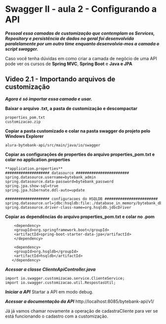 # Swagger II - aula 2 - Configurando a API

***Pessoal essa camadas de customização que contemplam os Services, Repository e persistência de dados no geral foi desenvolvida paralelamente por um outro time enquanto desenvolvia-mos a camada o script swagger.***

Caso você tenha dúvidas em como criar a camada de negócio de uma API pode ver os cursos de **Spring MVC**,  **Spring Boot** e **Java e JPA**

## Video 2.1 - Importando arquivos de customização

***Agora é só importar essa camada e usar.***


**Baixar o arquivo .txt, a pasta de customização e descompactar**
```
properties_pom.txt
customizacao.zip
```

**Copiar a pasta customizado e colar na pasta swagger do projeto pelo Windows Explorer**
```
alura-bytebank-api/src/main/java/io/swagger
```

**Copiar as configurações de properties do arquivo properties_pom.txt e colar no application.properties**
```
**application.properties**
#################### datasource ########################
spring.datasource.username=bytebank_admin
spring.datasource.data-password=bytebank_password
spring.jpa.show-sql=true
spring.jpa.hibernate.ddl-auto=update

#################### configuracoes do HSQLDB ########################
spring.datasource.url=jdbc:hsqldb:file:./database_in_memory/bytebank_db
spring.datasource.driver-class-name=org.hsqldb.jdbcDriver
```

**Copiar as dependências do arquivo properties_pom.txt e colar no .pom**
```
    <dependency>
	<groupId>org.springframework.boot</groupId>
	<artifactId>spring-boot-starter-data-jpa</artifactId>
    </dependency>
		
    <dependency>
	<groupId>org.hsqldb</groupId>
	<artifactId>hsqldb</artifactId>
   </dependency>
```

***Acessar a classe ClienteApiController.java***
```
import io.swagger.customizacao.service.ClienteService;
import io.swagger.customizacao.util.RespostasUtil;
```
***Iniciar a API***
Startar a API em modo debug.

***Acessar a documentação da API***
http://localhost:8085/bytebank-api/v1/

Já já vamos chamar novamente a operação de cadastraCliente para ver se está funcionando o cadastro com a customização.
